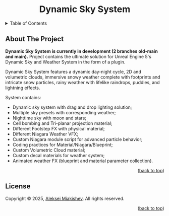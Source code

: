 <a name="readme-top"></a>

<div align="center">
  <h1 align="center">Dynamic Sky System</h1>
</div>

<details>
  <summary>Table of Contents</summary>
  <ol>
    <li>
      <a href="#about-the-project">About The Project</a>
    </li>
    <li><a href="#license">License</a></li>
  </ol>
</details>

## About The Project

<strong>Dynamic Sky System is currently in development (2 branches old-main and main).</strong> Project contains the ultimate solution for Unreal Engine 5's Dynamic Sky and Weather System in the form of a plugin.

Dynamic Sky System features a dynamic day-night cycle, 2D and volumetric clouds, immersive snowy weather complete with footprints and intricate snow particles, 
rainy weather with lifelike raindrops, puddles, and lightning effects.

System contains:
- Dynamic sky system with drag and drop lighting solution;
- Multiple sky presets with corresponding weather;
- Nighttime sky with moon and stars;
- Cell bombing and Tri-planar projection material;
- Different Footstep FX with physical material;
- Different Niagara Weather VFX;
- Custom Niagara module script for advanced particle behavior;
- Coding practices for Material/Niagara/Blueprint;
- Custom Volumetric Cloud material;
- Custom decal materials for weather system;
- Animated weather FX (blueprint and material parameter collection).

<p style="text-align: end">(<a href="#readme-top">back to top</a>)</p>

<!-- LICENSE -->
## License

Copyright © 2025, [Aleksei Miakishev](https://github.com/alexmegahat/). All rights reserved.

<p style="text-align: end">(<a href="#readme-top">back to top</a>)</p>

<!-- MARKDOWN LINKS & IMAGES -->
<!-- https://www.markdownguide.org/basic-syntax/#reference-style-links -->
